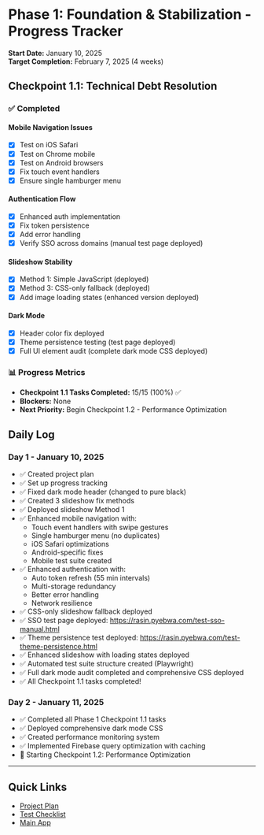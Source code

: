 # Phase 1: Foundation & Stabilization - Progress Tracker

**Start Date:** January 10, 2025  
**Target Completion:** February 7, 2025 (4 weeks)

## Checkpoint 1.1: Technical Debt Resolution

### ✅ Completed

#### Mobile Navigation Issues
- [x] Test on iOS Safari
- [x] Test on Chrome mobile
- [x] Test on Android browsers
- [x] Fix touch event handlers
- [x] Ensure single hamburger menu

#### Authentication Flow
- [x] Enhanced auth implementation
- [x] Fix token persistence
- [x] Add error handling
- [x] Verify SSO across domains (manual test page deployed)

#### Slideshow Stability
- [x] Method 1: Simple JavaScript (deployed)
- [x] Method 3: CSS-only fallback (deployed)
- [x] Add image loading states (enhanced version deployed)

#### Dark Mode
- [x] Header color fix deployed
- [x] Theme persistence testing (test page deployed)
- [x] Full UI element audit (complete dark mode CSS deployed)

### 📊 Progress Metrics
- **Checkpoint 1.1 Tasks Completed:** 15/15 (100%) ✅
- **Blockers:** None
- **Next Priority:** Begin Checkpoint 1.2 - Performance Optimization

## Daily Log

### Day 1 - January 10, 2025
- ✅ Created project plan
- ✅ Set up progress tracking
- ✅ Fixed dark mode header (changed to pure black)
- ✅ Created 3 slideshow fix methods
- ✅ Deployed slideshow Method 1
- ✅ Enhanced mobile navigation with:
  - Touch event handlers with swipe gestures
  - Single hamburger menu (no duplicates)
  - iOS Safari optimizations
  - Android-specific fixes
  - Mobile test suite created
- ✅ Enhanced authentication with:
  - Auto token refresh (55 min intervals)
  - Multi-storage redundancy
  - Better error handling
  - Network resilience
- ✅ CSS-only slideshow fallback deployed
- ✅ SSO test page deployed: https://rasin.pyebwa.com/test-sso-manual.html
- ✅ Theme persistence test deployed: https://rasin.pyebwa.com/test-theme-persistence.html  
- ✅ Enhanced slideshow with loading states deployed
- ✅ Automated test suite structure created (Playwright)
- ✅ Full dark mode audit completed and comprehensive CSS deployed
- ✅ All Checkpoint 1.1 tasks completed!

### Day 2 - January 11, 2025
- ✅ Completed all Phase 1 Checkpoint 1.1 tasks
- ✅ Deployed comprehensive dark mode CSS
- ✅ Created performance monitoring system
- ✅ Implemented Firebase query optimization with caching
- 🔄 Starting Checkpoint 1.2: Performance Optimization

---

## Quick Links
- [Project Plan](/projectplan.md)
- [Test Checklist](https://rasin.pyebwa.com/manual-test-checklist.html)
- [Main App](https://rasin.pyebwa.com/app/)